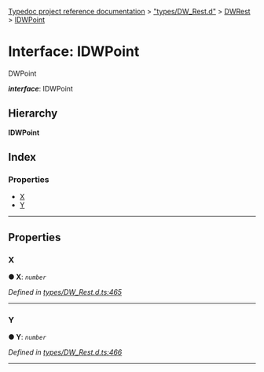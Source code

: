 [Typedoc project reference documentation](../README.md) > ["types/DW_Rest.d"](../modules/_types_dw_rest_d_.md) > [DWRest](../modules/_types_dw_rest_d_.dwrest.md) > [IDWPoint](../interfaces/_types_dw_rest_d_.dwrest.idwpoint.md)

# Interface: IDWPoint

DWPoint

*__interface__*: IDWPoint

## Hierarchy

**IDWPoint**

## Index

### Properties

* [X](_types_dw_rest_d_.dwrest.idwpoint.md#x)
* [Y](_types_dw_rest_d_.dwrest.idwpoint.md#y)

---

## Properties

<a id="x"></a>

###  X

**● X**: *`number`*

*Defined in [types/DW_Rest.d.ts:465](https://github.com/DocuWare/REST-Sample-TS/blob/master/src/types/DW_Rest.d.ts#L465)*

___
<a id="y"></a>

###  Y

**● Y**: *`number`*

*Defined in [types/DW_Rest.d.ts:466](https://github.com/DocuWare/REST-Sample-TS/blob/master/src/types/DW_Rest.d.ts#L466)*

___


